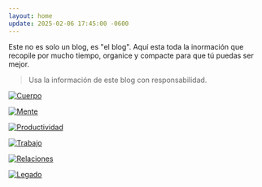 ```yaml
---
layout: home
update: 2025-02-06 17:45:00 -0600
---
```

Este no es solo un blog, es "el blog". Aquí esta toda la inormación que recopile por mucho tiempo, organice y compacte para que tú puedas ser mejor.

> Usa la información de este blog con responsabilidad.

<a href="https://blog.zettahard.net/1-cuerpo.html"><img width="auto" max-width="360px" src="https://i.ibb.co/tTvfkBM3/photo-2025-02-19-03-47-411.jpg" alt="Cuerpo"/></a>

<a href="https://blog.zettahard.net/2-mente.html"><img width="auto" max-width="360px" src="https://i.ibb.co/7xXQVysj/photo-2025-02-19-03-47-43.jpg" alt="Mente"/></a>

<a href="https://blog.zettahard.net/3-productividad.html"><img width="auto" max-width="360px" src="https://i.ibb.co/3mvRvPDg/photo-2025-02-19-03-47-44.jpg" alt="Productividad"/></a>

<a href="https://blog.zettahard.net/4-trabajo.html"><img width="auto" max-width="360px" src="https://i.ibb.co/LzMYPRGQ/photo-2025-02-19-03-47-46.jpg" alt="Trabajo"/></a>

<a href="https://blog.zettahard.net/5-relaciones.html"><img width="auto" max-width="360px" src="https://i.ibb.co/8nvYZ8Dt/photo-2025-02-19-03-47-48.jpg" alt="Relaciones"/></a>

<a href="https://blog.zettahard.net/6-legado.html"><img width="auto" max-width="360px" src="https://i.ibb.co/SXvSgXPk/photo-2025-02-19-03-47-49.jpg" alt="Legado"/></a>